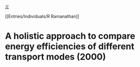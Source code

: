 [🇿](zotero://select/library/items/SIT28CHZ)

[[Entries/Individuals/R Ramanathan]] 
# A holistic approach to compare energy efficiencies of different transport modes (2000)

